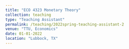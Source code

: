 ```yaml
---
title: "ECO 4323 Monetary Theory"
collection: teaching
type: "Teaching Assistant"
permalink: /teaching/2022spring-teaching-assistant-2
venue: "TTU, Economics"
date: 01-01-2022
location: "Lubbock, TX"
---
```


